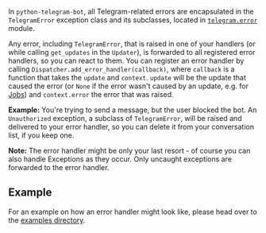 In `python-telegram-bot`, all Telegram-related errors are encapsulated in the `TelegramError` exception class and its subclasses, located in [`telegram.error`](https://python-telegram-bot.readthedocs.io/en/stable/telegram.error.html) module.

Any error, including `TelegramError`, that is raised in one of your handlers (or while calling `get_updates` in the `Updater`), is forwarded to all registered error handlers, so you can react to them. You can register an error handler by calling `Dispatcher.add_error_handler(callback)`, where `callback` is a function that takes the `update` and `context`. `update` will be the update that caused the error (or `None` if the error wasn't caused by an update, e.g. for [Jobs](https://github.com/python-telegram-bot/python-telegram-bot/wiki/Extensions-–-JobQueue)) and `context.error` the error that was raised.

**Example:** You're trying to send a message, but the user blocked the bot. An `Unauthorized` exception, a subclass of `TelegramError`, will be raised and delivered to your error handler, so you can delete it from your conversation list, if you keep one.

**Note:** The error handler might be only your last resort - of course you can also handle Exceptions as they occur. Only uncaught exceptions are forwarded to the error handler.

## Example

For an example on how an error handler might look like, please head over to the [examples directory](https://github.com/python-telegram-bot/python-telegram-bot/tree/master/examples).